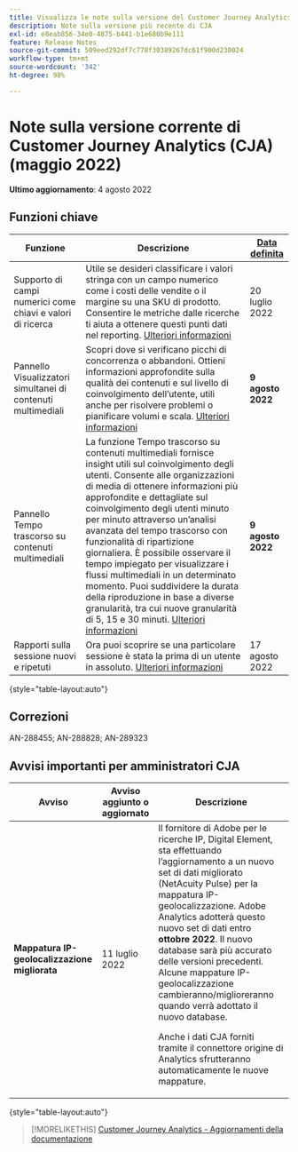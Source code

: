 ```yaml
---
title: Visualizza le note sulla versione del Customer Journey Analytics corrente
description: Note sulla versione più recente di CJA
exl-id: e8eab856-34e0-4875-b441-b1e680b9e111
feature: Release Notes
source-git-commit: 509eed292df7c778f30389267dc61f900d230024
workflow-type: tm+mt
source-wordcount: '342'
ht-degree: 98%

---
```


# Note sulla versione corrente di Customer Journey Analytics (CJA) (maggio 2022)

**Ultimo aggiornamento**: 4 agosto 2022

## Funzioni chiave

| Funzione | Descrizione | [Data definita](/help/release-notes/releases.md) |
| ----------- | ---------- | ----- |
| Supporto di campi numerici come chiavi e valori di ricerca | Utile se desideri classificare i valori stringa con un campo numerico come i costi delle vendite o il margine su una SKU di prodotto. Consentire le metriche dalle ricerche ti aiuta a ottenere questi punti dati nel reporting. [Ulteriori informazioni](https://experienceleague.adobe.com/docs/analytics-platform/using/cja-connections/create-connection.html?lang=it#numeric) | 20 luglio 2022 |
| Pannello Visualizzatori simultanei di contenuti multimediali | Scopri dove si verificano picchi di concorrenza o abbandoni. Ottieni informazioni approfondite sulla qualità dei contenuti e sul livello di coinvolgimento dell’utente, utili anche per risolvere problemi o pianificare volumi e scala. [Ulteriori informazioni](https://experienceleague.adobe.com/docs/analytics-platform/using/cja-workspace/panels/media-concurrent-viewers.html?lang=it) | **9 agosto 2022** |
| Pannello Tempo trascorso su contenuti multimediali | La funzione Tempo trascorso su contenuti multimediali fornisce insight utili sul coinvolgimento degli utenti. Consente alle organizzazioni di media di ottenere informazioni più approfondite e dettagliate sul coinvolgimento degli utenti minuto per minuto attraverso un’analisi avanzata del tempo trascorso con funzionalità di ripartizione giornaliera. È possibile osservare il tempo impiegato per visualizzare i flussi multimediali in un determinato momento. Puoi suddividere la durata della riproduzione in base a diverse granularità, tra cui nuove granularità di 5, 15 e 30 minuti.  [Ulteriori informazioni](https://experienceleague.adobe.com/docs/analytics-platform/using/cja-workspace/panels/media-playback-timespent/media-playback-time-spent.html?lang=it) | **9 agosto 2022** |
| Rapporti sulla sessione nuovi e ripetuti | Ora puoi scoprire se una particolare sessione è stata la prima di un utente in assoluto. [Ulteriori informazioni](https://experienceleague.adobe.com/docs/analytics-platform/using/cja-dataviews/data-views-usecases.html?lang=it#new-repeat) | 17 agosto 2022 |

{style=&quot;table-layout:auto&quot;}

## Correzioni

AN-288455; AN-288828; AN-289323

## Avvisi importanti per amministratori CJA

| Avviso | Avviso aggiunto o aggiornato | Descrizione |
| --- | --- | --- |
| **Mappatura IP-geolocalizzazione migliorata** | 11 luglio 2022 | Il fornitore di Adobe per le ricerche IP, Digital Element, sta effettuando l’aggiornamento a un nuovo set di dati migliorato (NetAcuity Pulse) per la mappatura IP-geolocalizzazione. Adobe Analytics adotterà questo nuovo set di dati entro **ottobre 2022**. Il nuovo database sarà più accurato delle versioni precedenti. Alcune mappature IP-geolocalizzazione cambieranno/miglioreranno quando verrà adottato il nuovo database.<p> Anche i dati CJA forniti tramite il connettore origine di Analytics sfrutteranno automaticamente le nuove mappature. |

{style=&quot;table-layout:auto&quot;}

>[!MORELIKETHIS]
>[Customer Journey Analytics - Aggiornamenti della documentazione](/help/release-notes/doc-changes.md)
